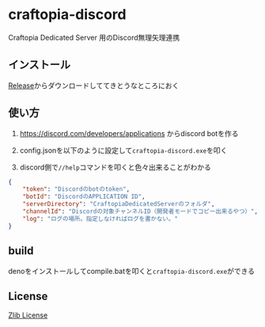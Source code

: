 # craftopia-discord

Craftopia Dedicated Server 用のDiscord無理矢理連携

## インストール

[Release](https://github.com/Narazaka/craftopia-discord/releases/latest)からダウンロードしててきとうなところにおく

## 使い方

1. https://discord.com/developers/applications からdiscord botを作る

2. config.jsonを以下のように設定して`craftopia-discord.exe`を叩く

3. discord側で`//help`コマンドを叩くと色々出来ることがわかる

```json
{
    "token": "Discordのbotのtoken",
    "botId": "DiscordのAPPLICATION ID",
    "serverDirectory": "CraftopiaDedicatedServerのフォルダ",
    "channelId": "Discordの対象チャンネルID（開発者モードでコピー出来るやつ）",
    "log": "ログの場所。指定しなければログを書かない。"
}
```

## build

denoをインストールしてcompile.batを叩くと`craftopia-discord.exe`ができる

## License

[Zlib License](LICENSE)
